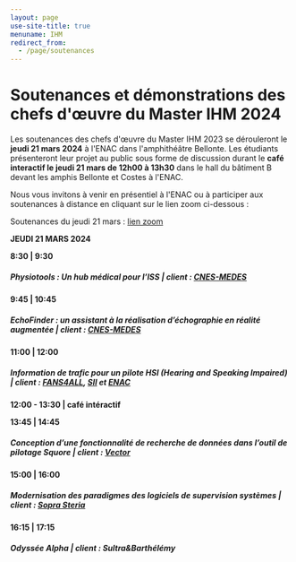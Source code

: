 ```yaml
---
layout: page
use-site-title: true
menuname: IHM
redirect_from:
  - /page/soutenances
---
```


# Soutenances et démonstrations des chefs d'œuvre du Master IHM 2024

Les soutenances des chefs d'œuvre du Master IHM 2023 se dérouleront le **jeudi 21 mars 2024** à l'ENAC dans l'amphithéâtre Bellonte. 
Les étudiants présenteront leur projet au public sous forme de discussion durant le **café interactif le jeudi 21 mars de 12h00 à 13h30** 
dans le hall du bâtiment B devant les amphis Bellonte et Costes à l'ENAC.

Nous vous invitons à venir en présentiel à l'ENAC ou à participer aux soutenances à distance en cliquant sur le lien zoom ci-dessous :

Soutenances du jeudi 21 mars : [lien zoom](https://univ-tlse3-fr.zoom.us/j/92049973280)

 

**JEUDI 21 MARS 2024**

**8:30 \| 9:30**

##### Physiotools : Un hub médical pour l’ISS | client : [CNES-MEDES](https://www.medes.fr/)

**9:45 \| 10:45**

##### EchoFinder : un assistant à la réalisation d’échographie en réalité augmentée | client : [CNES-MEDES](https://www.medes.fr/)

**11:00 \| 12:00**

##### Information de trafic pour un pilote HSI (Hearing and Speaking Impaired) | client : [FANS4ALL](https://fans4all.org/), [SII](https://sii-group.com/fr-FR) et [ENAC](https://lii.enac.fr/)

**12:00 - 13:30 \| café intéractif**

**13:45 \| 14:45**

##### Conception d’une fonctionnalité de recherche de données dans l’outil de pilotage Squore | client : [Vector](https://www.vector.com/fr/fr/entreprise/contacts/vector-france/)

**15:00 \| 16:00**

##### Modernisation des paradigmes des logiciels de supervision systèmes | client : [Sopra Steria](https://www.soprasteria.com/fr)

**16:15 \| 17:15**

##### Odyssée Alpha | client : Sultra&Barthélémy
